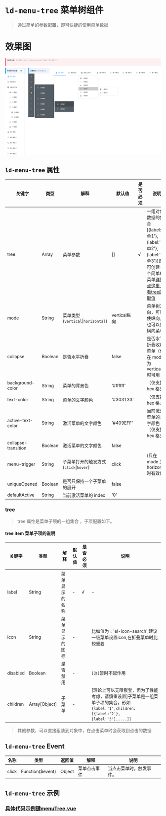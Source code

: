 # `ld-menu-tree` 菜单树组件
> 通过简单的参数配置，即可快捷的使用菜单数据

# 效果图

![显示表格](../effect/ld-menu-tree.png)

## `ld-menu-tree` 属性

|关键字|类型|解释|默认值|是否必须|说明|
|-|-|-|-|-|-|
|tree|Array|菜单参数|[]|√|一组对象数据的集合[{label:'菜单1'},{label:'菜单2'},{label:'菜单3'}]即可创建一个简单的菜单[详情点这里,查看tree的取值](###tree)|
|mode|String|菜单类型(`vertical`\|`horizontal`)|vertical纵向||菜单树方向，可以使纵向，也可以是横向菜单|
|collapse|Boolean|是否水平折叠|false||是否水平折叠收起菜单（仅在 mode 为 vertical 时可用|
|background-color|String|菜单的背景色|'#ffffff'||（仅支持 hex 格式）|
|text-color|String|菜单的文字颜色|'#303133'||（仅支持 hex 格式）|
|active-text-color|String|激活菜单的文字颜色|'#409EFF'||当前激活菜单的文字颜色（仅支持 hex 格式）|
|collapse-transition|Boolean|激活菜单的文字颜色|false|||
|menu-trigger|String|子菜单打开的触发方式(`click`\|`hover`)|click||(只在 mode 为 horizontal 时有效)|
|uniqueOpened|Boolean|是否只保持一个子菜单的展开|false|||
|defaultActive|String|当前激活菜单的 index|'0'|||

### tree
> tree 属性是菜单子项的一组集合 ，子项配置如下。
#### tree item 菜单子项的说明
|关键字|类型|解释|默认值|是否必须|说明|
|-|-|-|-|-|-|
|label|String|菜单显示的名称|-|√|-|
|icon|String|菜单显示的图标|-||比如值为：'el-icon-search';建议一级菜单设置icon,在折叠菜单时比较重要|
|disabled|Boolean|是否禁用|-||`[注]`暂时不起作用|
|children|Array[Object]|子菜单|-||[理论上可以无限嵌套，但为了性能考虑，请慎重设置]子菜单是一组菜单子项的集合，形如`{label:'1',children:[{label:'2'},{label:'3'},....]}`|

> 其他参数，可以直接组装到对象中，在点击菜单时会获取到点击的数据




## `ld-menu-tree` Event

|名称|类型|返回值|解释|说明|
|-|-|-|-|-|
|click|Function($event)|Object|菜单点击事件|当点击菜单时，触发事件。|

## `ld-menu-tree` 示例
### [具体代码示例键menuTree.vue](../src/pages/menuTree.vue)
